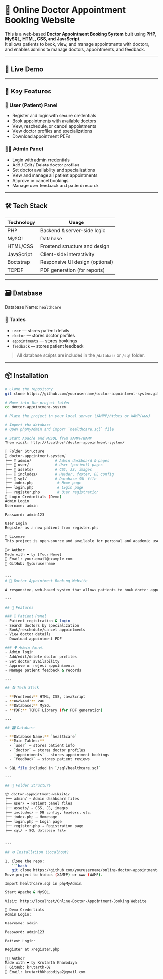 # 🏥 Online Doctor Appointment Booking Website

This is a web-based **Doctor Appointment Booking System** built using **PHP, MySQL, HTML, CSS, and JavaScript**.  
It allows patients to book, view, and manage appointments with doctors, and enables admins to manage doctors, appointments, and feedback.

---

## 🚀 Live Demo

<!-- Uncomment and add your URL if hosted -->
<!-- [View Live Website](https://yourwebsite.com) -->

---

## 📌 Key Features

### 👤 User (Patient) Panel
- Register and login with secure credentials
- Book appointments with available doctors
- View, reschedule, or cancel appointments
- View doctor profiles and specializations
- Download appointment PDFs

### 👨‍⚕️ Admin Panel
- Login with admin credentials
- Add / Edit / Delete doctor profiles
- Set doctor availability and specializations
- View and manage all patient appointments
- Approve or cancel bookings
- Manage user feedback and patient records

---

## 🛠 Tech Stack

| Technology  | Usage                          |
|-------------|--------------------------------|
| PHP         | Backend & server-side logic    |
| MySQL       | Database                       |
| HTML/CSS    | Frontend structure and design  |
| JavaScript  | Client-side interactivity      |
| Bootstrap   | Responsive UI design (optional)|
| TCPDF       | PDF generation (for reports)   |

---

## 🗃 Database

Database Name: `healthcare`

### 🔧 Tables
- `user` — stores patient details  
- `doctor` — stores doctor profiles  
- `appointments` — stores bookings  
- `feedback` — stores patient feedback  

> All database scripts are included in the `/database` or `/sql` folder.

---

## 📦 Installation

```bash
# Clone the repository
git clone https://github.com/yourusername/doctor-appointment-system.git

# Move into the project folder
cd doctor-appointment-system

# Place the project in your local server (XAMPP/htdocs or WAMP/www)

# Import the database
# Open phpMyAdmin and import `healthcare.sql` file

# Start Apache and MySQL from XAMPP/WAMP
Then visit: http://localhost/doctor-appointment-system/

📁 Folder Structure
📂 doctor-appointment-system/
├── 📁 admin/           # Admin dashboard & pages
├── 📁 user/            # User (patient) pages
├── 📁 assets/          # CSS, JS, images
├── 📁 includes/        # Header, footer, DB config
├── 📁 sql/             # Database SQL file
├── index.php           # Home page
├── login.php           # Login page
├── register.php        # User registration
🔐 Login Credentials (Demo)
Admin Login
Username: admin

Password: admin123

User Login
Register as a new patient from register.php

📄 License
This project is open-source and available for personal and academic use.

🙋‍♂️ Author
Made with ❤️ by [Your Name]
📧 Email: your.email@example.com
🔗 GitHub: @yourusername


---
# 🏥 Doctor Appointment Booking Website

A responsive, web-based system that allows patients to book doctor appointments online, and provides an admin dashboard for managing doctors, appointments, and feedback.

---

## 🚀 Features

### 👤 Patient Panel
- Patient registration & login
- Search doctors by specialization
- Book/reschedule/cancel appointments
- View doctor details
- Download appointment PDF

### 🛡 Admin Panel
- Admin login
- Add/edit/delete doctor profiles
- Set doctor availability
- Approve or reject appointments
- Manage patient feedback & records

---

## 🛠 Tech Stack

- **Frontend:** HTML, CSS, JavaScript
- **Backend:** PHP
- **Database:** MySQL
- **PDF:** TCPDF Library (for PDF generation)

---

## 🗃 Database

- **Database Name:** `healthcare`
- **Main Tables:**
  - `user` – stores patient info
  - `doctor` – stores doctor profiles
  - `appointments` – stores appointment bookings
  - `feedback` – stores patient reviews

> SQL file included in `/sql/healthcare.sql`

---

## 📁 Folder Structure

📦 doctor-appointment-website/
├── admin/ → Admin dashboard files
├── user/ → Patient panel files
├── assets/ → CSS, JS, images
├── includes/ → DB config, headers, etc.
├── index.php → Homepage
├── login.php → Login page
├── register.php → Registration page
├── sql/ → SQL database file


---

## ⚙️ Installation (Localhost)

1. Clone the repo:
   ```bash
   git clone https://github.com/yourusername/online-doctor-appointment-booking-website.git
Move project to htdocs (XAMPP) or www (WAMP).

Import healthcare.sql in phpMyAdmin.

Start Apache & MySQL.

Visit: http://localhost/Online-Doctor-Appointment-Booking-Website

🔐 Demo Credentials
Admin Login:

Username: admin

Password: admin123

Patient Login:

Register at /register.php

👨‍💻 Author
Made with ❤️ by Krutarth Khadodiya
🔗 GitHub: krutarth-02
📧 Email: krutarthkhadodiya2@gmail.com
